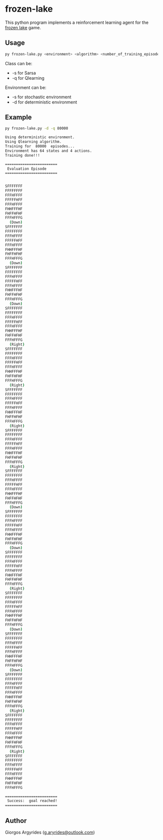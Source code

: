 # frozen-lake

This python program implements a reinforcement learning agent for the 
[frozen lake](https://github.com/openai/gym/wiki/FrozenLake-v0) game.

## Usage

```bash
py frozen-lake.py <environment> <algorithm> <number_of_training_episodes>
```
Class can be: 
- -s for Sarsa
- -q for Qlearning

Environment can be:
- -s for stochastic environment
- -d for deterministic environment

## Example

```bash
py frozen-lake.py -d -q 80000

Using deterministic environment.
Using Qlearning algorithm.
Training for  80000  episodes...
Environment has 64 states and 4 actions.
Training done!!!

========================
 Evaluation Episode
========================


SFFFFFFF
FFFFFFFF
FFFHFFFF
FFFFFHFF
FFFHFFFF
FHHFFFHF
FHFFHFHF
FFFHFFFG
  (Down)
SFFFFFFF
FFFFFFFF
FFFHFFFF
FFFFFHFF
FFFHFFFF
FHHFFFHF
FHFFHFHF
FFFHFFFG
  (Down)
SFFFFFFF
FFFFFFFF
FFFHFFFF
FFFFFHFF
FFFHFFFF
FHHFFFHF
FHFFHFHF
FFFHFFFG
  (Down)
SFFFFFFF
FFFFFFFF
FFFHFFFF
FFFFFHFF
FFFHFFFF
FHHFFFHF
FHFFHFHF
FFFHFFFG
  (Right)
SFFFFFFF
FFFFFFFF
FFFHFFFF
FFFFFHFF
FFFHFFFF
FHHFFFHF
FHFFHFHF
FFFHFFFG
  (Right)
SFFFFFFF
FFFFFFFF
FFFHFFFF
FFFFFHFF
FFFHFFFF
FHHFFFHF
FHFFHFHF
FFFHFFFG
  (Right)
SFFFFFFF
FFFFFFFF
FFFHFFFF
FFFFFHFF
FFFHFFFF
FHHFFFHF
FHFFHFHF
FFFHFFFG
  (Right)
SFFFFFFF
FFFFFFFF
FFFHFFFF
FFFFFHFF
FFFHFFFF
FHHFFFHF
FHFFHFHF
FFFHFFFG
  (Down)
SFFFFFFF
FFFFFFFF
FFFHFFFF
FFFFFHFF
FFFHFFFF
FHHFFFHF
FHFFHFHF
FFFHFFFG
  (Down)
SFFFFFFF
FFFFFFFF
FFFHFFFF
FFFFFHFF
FFFHFFFF
FHHFFFHF
FHFFHFHF
FFFHFFFG
  (Right)
SFFFFFFF
FFFFFFFF
FFFHFFFF
FFFFFHFF
FFFHFFFF
FHHFFFHF
FHFFHFHF
FFFHFFFG
  (Down)
SFFFFFFF
FFFFFFFF
FFFHFFFF
FFFFFHFF
FFFHFFFF
FHHFFFHF
FHFFHFHF
FFFHFFFG
  (Down)
SFFFFFFF
FFFFFFFF
FFFHFFFF
FFFFFHFF
FFFHFFFF
FHHFFFHF
FHFFHFHF
FFFHFFFG
  (Right)
SFFFFFFF
FFFFFFFF
FFFHFFFF
FFFFFHFF
FFFHFFFF
FHHFFFHF
FHFFHFHF
FFFHFFFG
  (Right)
SFFFFFFF
FFFFFFFF
FFFHFFFF
FFFFFHFF
FFFHFFFF
FHHFFFHF
FHFFHFHF
FFFHFFFG

========================
 Success:  goal reached!
========================
```

## Author

Giorgos Argyrides (g.aryrides@outlook.com)
